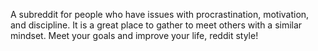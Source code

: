A subreddit for people who have issues with procrastination,
motivation, and discipline. It is a great place to gather to
meet others with a similar mindset. Meet your goals and
improve your life, reddit style!
